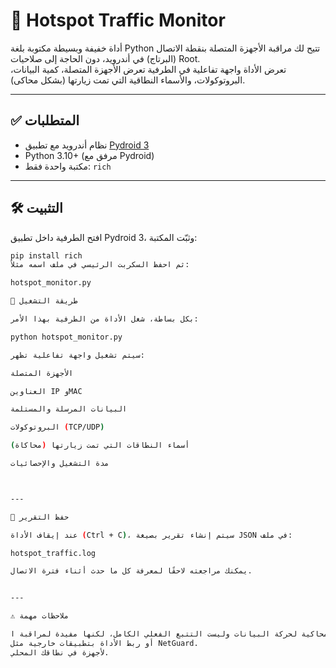# 📶 Hotspot Traffic Monitor

أداة خفيفة وبسيطة مكتوبة بلغة Python تتيح لك مراقبة الأجهزة المتصلة بنقطة الاتصال (البرتاج) في أندرويد، دون الحاجة إلى صلاحيات Root.  
تعرض الأداة واجهة تفاعلية في الطرفية تعرض الأجهزة المتصلة، كمية البيانات، البروتوكولات، والأسماء النطاقية التي تمت زيارتها (بشكل محاكى).

---

## ✅ المتطلبات

- نظام أندرويد مع تطبيق [Pydroid 3](https://play.google.com/store/apps/details?id=ru.iiec.pydroid3)
- Python 3.10+ (مرفق مع Pydroid)
- مكتبة واحدة فقط: `rich`

---

## 🛠️ التثبيت

افتح الطرفية داخل تطبيق Pydroid 3، وثبّت المكتبة:

```bash
pip install rich
ثم احفظ السكربت الرئيسي في ملف اسمه مثلاً:

hotspot_monitor.py

🚀 طريقة التشغيل

بكل بساطة، شغل الأداة من الطرفية بهذا الأمر:

python hotspot_monitor.py

سيتم تشغيل واجهة تفاعلية تظهر:

الأجهزة المتصلة

العناوين IP وMAC

البيانات المرسلة والمستلمة

البروتوكولات (TCP/UDP)

أسماء النطاقات التي تمت زيارتها (محاكاة)

مدة التشغيل والإحصائيات



---

💾 حفظ التقرير

عند إيقاف الأداة (Ctrl + C)، سيتم إنشاء تقرير بصيغة JSON في ملف:

hotspot_traffic.log

يمكنك مراجعته لاحقًا لمعرفة كل ما حدث أثناء فترة الاتصال.


---

⚠️ ملاحظات مهمة

هذه النسخة محاكية لحركة البيانات وليست التتبع الفعلي الكامل، لكنها مفيدة لمراقبة ا
أو ربط الأداة بتطبيقات خارجية مثل NetGuard.
لأجهزة في نطاقك المحلي.